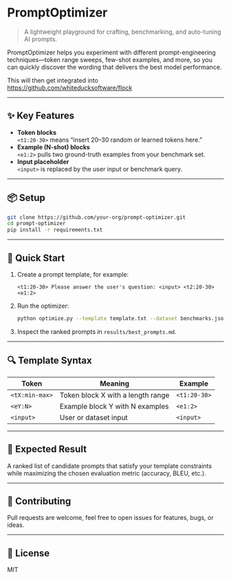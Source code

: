 # PromptOptimizer

> A lightweight playground for crafting, benchmarking, and auto-tuning AI prompts.

PromptOptimizer helps you experiment with different prompt-engineering techniques—token range sweeps, few-shot examples, and more, so you can quickly discover the wording that delivers the best model performance.

This will then get integrated into https://github.com/whiteducksoftware/flock

---

## ✨ Key Features
- **Token blocks**  
  ` <t1:20-30> ` means “insert 20–30 random or learned tokens here.”  
- **Example (N-shot) blocks**  
  ` <e1:2> ` pulls two ground-truth examples from your benchmark set.  
- **Input placeholder**  
  ` <input> ` is replaced by the user input or benchmark query.

---

## 📦 Setup

```bash
git clone https://github.com/your-org/prompt-optimizer.git
cd prompt-optimizer
pip install -r requirements.txt
````

---

## 🚀 Quick Start

1. Create a prompt template, for example:

   ```text
   <t1:20-30> Please answer the user's question: <input> <t2:20-30> <e1:2>
   ```

2. Run the optimizer:

   ```bash
   python optimize.py --template template.txt --dataset benchmarks.json
   ```

3. Inspect the ranked prompts in `results/best_prompts.md`.

---

## 🔍 Template Syntax

| Token          | Meaning                           | Example      |
| -------------- | --------------------------------- | ------------ |
| `<tX:min-max>` | Token block X with a length range | `<t1:20-30>` |
| `<eY:N>`       | Example block Y with N examples   | `<e1:2>`     |
| `<input>`      | User or dataset input             | `<input>`    |

---

## 🎯 Expected Result

A ranked list of candidate prompts that satisfy your template constraints while maximizing the chosen evaluation metric (accuracy, BLEU, etc.).

---

## 🤝 Contributing

Pull requests are welcome, feel free to open issues for features, bugs, or ideas.

---

## 📜 License

MIT

